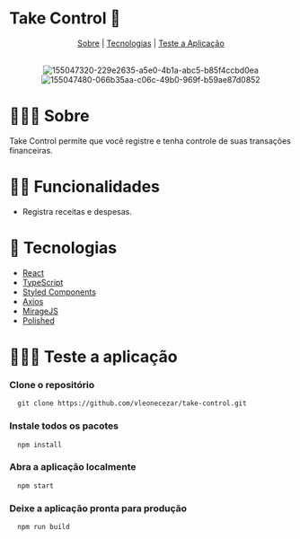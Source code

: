 # Take Control 💸

<div align="center">
  <a href="#-sobre">Sobre</a> | <a href="#-tecnologias">Tecnologias</a> | <a href="#-teste-a-aplicação">Teste a Aplicação</a> 
</div>
<br>

<div align="center">

![155047320-229e2635-a5e0-4b1a-abc5-b85f4ccbd0ea](https://user-images.githubusercontent.com/76831929/156955801-5dbe3020-f610-4518-80ae-4cd53e3ad391.png)
![155047480-066b35aa-c06c-49b0-969f-b59ae87d0852](https://user-images.githubusercontent.com/76831929/156955805-71a8276d-34cb-4f67-aa06-4d02369138a5.png)

</div>

# 👨🏻‍🏫 Sobre
Take Control permite que você registre e tenha controle de suas transações financeiras.

# 🤳🏻 Funcionalidades

- Registra receitas e despesas.

# 🚀 Tecnologias

- <a href="https://pt-br.reactjs.org/" target="_blank">React</a> <br>
- <a href="https://www.typescriptlang.org/" target="_blank">TypeScript</a> <br>
- <a href="https://styled-components.com/" target="_blank">Styled Components</a> <br>
- <a href="https://axios-http.com/" target="_blank">Axios</a> <br>
- <a href="https://miragejs.com/" target="_blank">MirageJS</a> <br>
- <a href="https://polished.js.org/" target="_blank">Polished</a> <br>

# 👨🏻‍💻 Teste a aplicação

  ### Clone o repositório
```
  git clone https://github.com/vleonecezar/take-control.git
```
  ### Instale todos os pacotes
```
  npm install
```
  ### Abra a aplicação localmente
```
  npm start
```
  ### Deixe a aplicação pronta para produção
```
  npm run build
```
